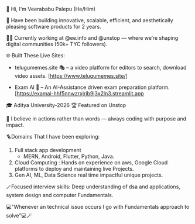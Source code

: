 👋 Hi, I'm Veerababu Palepu (He/Him)

🚀 Have been building innovative, scalable, efficient, and aesthetically pleasing software products for 2 years.

👨‍💻 Currently working at @ee.info and @unstop — where we’re shaping digital communities (50k+ TYC followers).

🌐 Built These Live Sites:

   - telugumemes.site 🎭 – a video platform for editors to search, download video assets. [https://www.telugumemes.site/]

   - Exam AI 🧠 – An AI-Assistance driven exam preparation platform.                      [https://examai-hhf5nnwzrxjrib9j3x2ln3.streamlit.app


🎓 Aditya University-2026
🏆 Featured on Unstop

🧠 I believe in actions rather than words — always coding with purpose and impact.

🪜Domains That I have been exploring:
1. Full stack app development
   - MERN, Android, Flutter, Python, Java.
2. Cloud Computing :
   Hands on experience on aws, Google Cloud platforms to deploy and maintaining live Projects.
3. Gen AI, ML, Data Science real time impactful unique projects.

🪄Focused interview skills:
 Deep understanding of dsa and applications, system design and computer Fundamentals.

💻"Whenever an technical issue occurs I go with Fundamentals approach to solve"💻🪄
